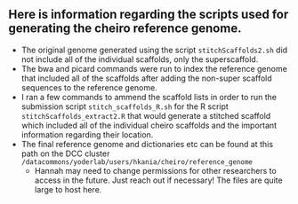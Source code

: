 ## Here is information regarding the scripts used for generating the cheiro reference genome. 
* The original genome generated using the script `stitchScaffolds2.sh` did not include all of the individual scaffolds, only the superscaffold.
* The bwa and picard commands were run to index the reference genome that included all of the scaffolds after adding the non-super scaffold sequences to the reference genome.
* I ran a few commands to ammend the scaffold lists in order to run the submission script `stitch_scaffolds_R.sh` for the R script `stitchScaffolds_extract2.R` that would generate a stitched scaffold which included all of the individual cheiro scaffolds and the important information regarding their location.
* The final reference genome and dictionaries etc can be found at this path on the DCC cluster `/datacommons/yoderlab/users/hkania/cheiro/reference_genome`
  * Hannah may need to change permissions for other researchers to access in the future. Just reach out if necessary! The files are quite large to host here.
